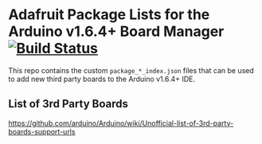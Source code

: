 # Adafruit Package Lists for the Arduino v1.6.4+ Board Manager [![Build Status](https://travis-ci.org/adafruit/arduino-board-index.svg?branch=gh-pages)](https://travis-ci.org/adafruit/arduino-board-index)

This repo contains the custom `package_*_index.json` files that can be used to add new
third party boards to the Arduino v1.6.4+ IDE.

## List of 3rd Party Boards

https://github.com/arduino/Arduino/wiki/Unofficial-list-of-3rd-party-boards-support-urls